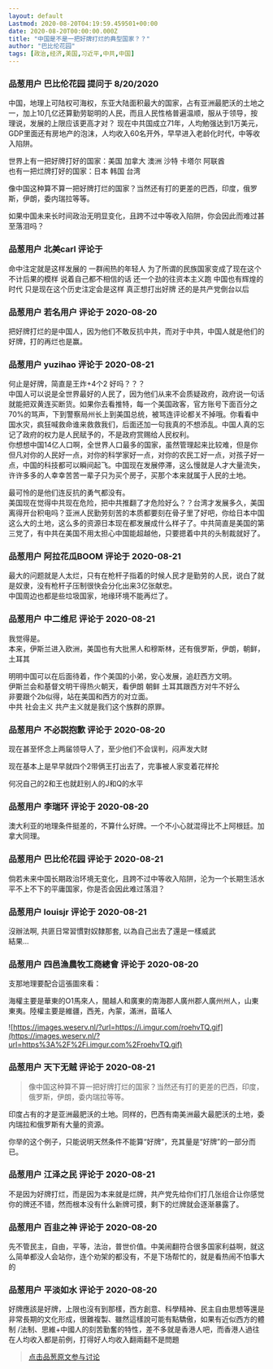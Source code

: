 ```yaml
---
layout: default
Lastmod: 2020-08-20T04:19:59.459501+00:00
date: 2020-08-20T00:00:00.000Z
title: "中国是不是一把好牌打烂的典型国家？？"
author: "巴比伦花园"
tags: [政治,经济,美国,习近平,中共,中国]
---
```



### 品葱用户 **巴比伦花园** 提问于 8/20/2020
    
中国，地理上可陆权可海权，东亚大陆面积最大的国家，占有亚洲最肥沃的土地之一，加上10几亿还算勤劳聪明的人民，而且人民性格普遍温顺，服从于领导，按理说，发展的上限应该更高才对？ 现在中共国成立71年，人均勉强达到1万美元，GDP里面还有房地产的泡沫，人均收入60名开外，早早进入老龄化时代，中等收入陷阱。  
  
世界上有一把好牌打好的国家：美国 加拿大 澳洲 沙特 卡塔尔 阿联酋   
也有一把烂牌打好的国家：日本 韩国 台湾   
  
像中国这种算不算一把好牌打烂的国家？当然还有打的更差的巴西，印度，俄罗斯，伊朗，委内瑞拉等等。  
  
如果中国未来长时间政治无明显变化，且跨不过中等收入陷阱，你会因此而难过甚至落泪吗？
    
                

### 品葱用户 **北美carl** 评论于 
        
命中注定就是这样发展的 一群闹热的年轻人 为了所谓的民族国家变成了现在这个不计后果的模样 说着自己都不相信的话 还一个劲的往资本主义跑 中国也有辉煌的时代 只是现在这个历史注定会是这样 真正想打出好牌 还的是共产党倒台以后
        
                

### 品葱用户 **若名用户** 评论于 2020-08-20
        
把好牌打烂的是中国人，因为他们不敢反抗中共，而对于中共，中国人就是他们的好牌，打的再烂也是赢。
        
                

### 品葱用户 **yuzihao** 评论于 2020-08-21
        
何止是好牌，简直是王炸+4个2 好吗？？？  
中国人可以说是全世界最好的人民了，因为他们从来不会质疑政府，政府说一句话就能把双黄连买断货。如果你去看推特，每一个美国政客，官方账号下面百分之70%的骂声，下到警察局州长上到美国总统，被骂连评论都关不掉哦。你看看中国水灾，疯狂喊救命谁来救救我们，后面还加一句我真的不想添乱。中国人真的忘记了政府的权力是人民赋予的，不是政府赏赐给人民权利。  
你想想中国14亿人口啊，全世界人口最多的国家，虽然管理起来比较难，但是你但凡对你的人民好一点，对你的科学家好一点，对你的农民工好一点，对孩子好一点，中国的科技都可以瞬间起飞。中国现在发展停滞，这么慢就是人才大量流失，许许多多的人幸幸苦苦一辈子只为买个房子，买那个本来就属于人民的土地。  
  
最可怜的是他们连反抗的勇气都没有。  
美国现在觉得中共现在危险，把中共推翻了才危险好么？？台湾才发展多久，美国离得开台积电吗？亚洲人民勤劳刻苦的本质都要刻在骨子里了好吧，你给日本中国这么大的土地，这么多的资源日本现在都发展成什么样子了。中共简直是美国的第三党了，有中共在美国不用太担心中国能超越他，只要摁着中共的头制裁就好了。
        
                

### 品葱用户 **阿拉花瓜BOOM** 评论于 2020-08-21
        
最大的问题就是人太烂，只有在枪杆子指着的时候人民才是勤劳的人民，说白了就是奴隶，没有枪杆子压制很快会分化出来3亿张献忠。  
中国周边也都是些垃圾国家，地缘环境不能再烂了。
        
                

### 品葱用户 **中二维尼** 评论于 2020-08-21
        
我觉得是。  
本来，伊斯兰进入欧洲，美国也有大批黑人和穆斯林，还有俄罗斯，伊朗，朝鲜，土耳其  
  
明明中国可以在后面待着，作个美国的小弟，安心发展，追赶西方文明。  
伊斯兰会和基督文明干得热火朝天，看伊朗 朝鲜 土耳其跟西方对牛不好么  
非要跟个2b似得，站在美国和西方的对立面。  
中共 社会主义 共产主义就是我们这个族群的原罪。
        
                

### 品葱用户 **不必説抱歉** 评论于 2020-08-20
        
现在甚至怀念上两届领导人了，至少他们不会误判，闷声发大财  
  
现在基本上是早早就四个2带俩王打出去了，完事被人家变着花样抡  
  
何况自己的2和王也就赶别人的J和Q的水平
        
                

### 品葱用户 **李瑞环** 评论于 2020-08-20
        
澳大利亚的地理条件挺差的，不算什么好牌。一个不小心就混得比不上阿根廷。加拿大同理。
        
                

### 品葱用户 **巴比伦花园** 评论于 2020-08-21
        
倘若未来中国长期政治环境无变化，且跨不过中等收入陷阱，沦为一个长期生活水平不上不下的平庸国家，你是否会因此难过落泪？
        
                

### 品葱用户 **louisjr** 评论于 2020-08-21
        
沒辦法啊, 共匪日常習慣對奴隸那套, 以為自己出去了還是一樣威武  
結果...
        
                

### 品葱用户 **四邑漁農牧工商總會** 评论于 2020-08-20
        
支那地理要配合這張圖來看：  
  
海權主要是華東的O1馬來人，閩越人和廣東的南海郡人廣州郡人廣州州人，山東東夷。陸權主要是維疆，西羌，內蒙，滿洲，苗瑤人  
  
![https://images.weserv.nl/?url=https://i.imgur.com/roehvTQ.gif](https://images.weserv.nl/?url=https%3A%2F%2Fi.imgur.com%2FroehvTQ.gif)
        
                

### 品葱用户 **天下无贼** 评论于 2020-08-21
        
> 像中国这种算不算一把好牌打烂的国家？当然还有打的更差的巴西，印度，俄罗斯，伊朗，委内瑞拉等等。

  
  
印度占有的才是亚洲最肥沃的土地。同样的，巴西有南美洲最大最肥沃的土地，委内瑞拉和俄罗斯有大量的资源。  
  
你举的这个例子，只能说明天然条件不能算“好牌”，充其量是“好牌”的一部分而已。
        
                

### 品葱用户 **江泽之民** 评论于 2020-08-21
        
不是因为好牌打烂，而是因为本来就是烂牌，共产党先给你们打几张组合让你感觉你的牌还不错，然而根本没有什么新牌可摸，剩下的烂牌就会逐渐暴露了。
        
                

### 品葱用户 **百韭之神** 评论于 2020-08-20
        
先不管民主，自由，平等，法治，普世价值。中美闹翻符合很多国家利益啊，就这么简单都没人会站你，连个劝架的都没有，不是下场帮忙的，就是看热闹不怕事大的
        
                

### 品葱用户 **平淡如水** 评论于 2020-08-20
        
好牌應該是好牌，上限也沒有到那樣，西方創意、科學精神、民主自由思想等還是非常長期的文化形成，很難複製、雖然這樣說可能有點驕傲，如果有近似西方的體制 /法制、思維+中國人的刻苦勤奮的特性，差不多就是香港人吧，而香港人過往在人均收入都是前例，打得好人均收入翻兩翻不是問題
        
                





> [点击品葱原文参与讨论](https://pincong.rocks/question/30036)

